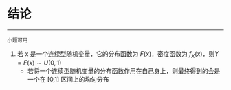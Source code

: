 # 结论

---

``` 
小题可用
```

1. 若 x 是一个连续型随机变量，它的分布函数为 $F(x)$，密度函数为 $f_X(x)$，则$Y=F(x)\sim U(0,1)$ 
	- 若将一个连续型随机变量的分布函数作用在自己身上，则最终得到的会是一个在 \[0,1\] 区间上的均匀分布